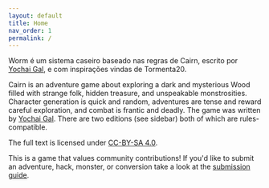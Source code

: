 ```yaml
---
layout: default
title: Home
nav_order: 1
permalink: /
---
```


Worm é um sistema caseiro baseado nas regras de Cairn, escrito por [Yochai Gal](https://newschoolrevolution.com), e com inspirações vindas de Tormenta20.

Cairn is an adventure game about exploring a dark and mysterious Wood filled with strange folk, hidden treasure, and unspeakable monstrosities. Character generation is quick and random, adventures are tense and reward careful exploration, and combat is frantic and deadly. The game was written by [Yochai Gal](https://newschoolrevolution.com). There are two editions (see sidebar) both of which are rules-compatible.

The full text is licensed under [CC-BY-SA 4.0](https://creativecommons.org/licenses/by-sa/4.0/).  

This is a game that values community contributions! If you'd like to submit an adventure, hack, monster, or conversion take a look at the [submission guide](/submissions/submission-guide).
